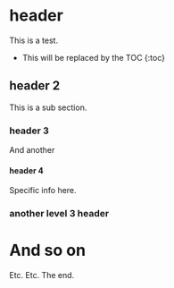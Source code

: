 # header 

This is a test.

* This will be replaced by the TOC
{:toc}

## header 2

This is a sub section.

### header 3

And another

#### header 4

Specific info here.

### another level 3 header

# And so on

Etc. Etc. The end.
